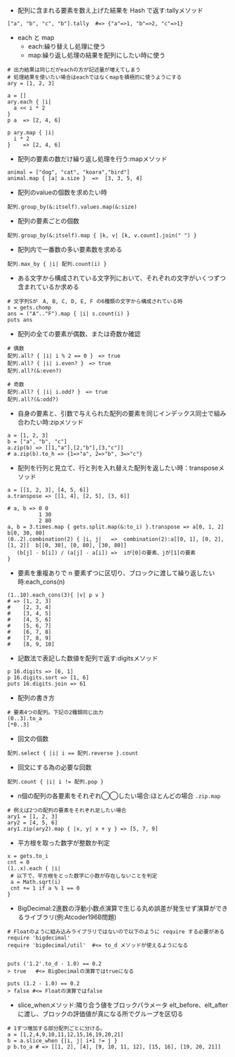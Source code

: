 - 配列に含まれる要素を数え上げた結果を Hash で返す:tallyメソッド
```
["a", "b", "c", "b"].tally  #=> {"a"=>1, "b"=>2, "c"=>1}
```

- each と map
  - each:繰り替えし処理に使う
  - map:繰り返し処理の結果を配列にしたい時に使う
```
# 出力結果は同じだがeachの方が記述量が増えてしまう
# 処理結果を使いたい場合はeachではなくmapを積極的に使うようにする
ary = [1, 2, 3]

a = []
ary.each { |i|
  a << i * 2
}
p a  => [2, 4, 6]

p ary.map { |i|
  i * 2
}    => [2, 4, 6]
```

- 配列の要素の数だけ繰り返し処理を行う:mapメソッド
```
animal = ["dog", "cat", "koara","bird"]
animal.map { |a| a.size }  =>  [3, 3, 5, 4]
```

- 配列のvalueの個数を求めたい時
```
配列.group_by(&:itself).values.map(&:size)
```

- 配列の要素ごとの個数
```
配列.group_by(&:itself).map { |k, v| [k, v.count].join(" ") }
```

- 配列内で一番数の多い要素数を求める
```
配列.max_by { |i| 配列.count(i) }
```

- ある文字から構成されている文字列において、それぞれの文字がいくつずつ含まれているか求める
```
# 文字列Sが　A, B, C, D, E, F の6種類の文字から構成されている時
s = gets.chomp
ans = ("A".."F").map { |i| s.count(i) }
puts ans
```

- 配列の全ての要素が偶数、または奇数か確認
```
# 偶数
配列.all? { |i| i % 2 == 0 }　=> true
配列.all? { |i| i.even? }　=> true
配列.all?(&:even?)

# 奇数
配列.all? { |i| i.odd? }　=> true
配列.all?(&:odd?)
```

- 自身の要素と、引数で与えられた配列の要素を同じインデックス同士で組み合わたい時:zipメソッド
```
a = [1, 2, 3]
b = ["a", "b", "c"]
a.zip(b) => [[1,"a"],[2,"b"],[3,"c"]]
# a.zip(b).to_h => {1=>"a", 2=>"b", 3=>"c"}
```

- 配列を行列と見立て、行と列を入れ替えた配列を返したい時：transposeメソッド
```
a = [[1, 2, 3], [4, 5, 6]]
a.transpose => [[1, 4], [2, 5], [3, 6]]

# a, b => 0 0
          1 30
          2 80
a, b = 3.times.map { gets.split.map(&:to_i) }.transpose => a[0, 1, 2] b[0, 30, 80]
(0..2).combination(2) { |i, j|   =>  combination(2):a[[0, 1], [0, 2], [1, 2]]  b[[0, 30], [0, 80], [30, 80]]
   (b[j] - b[i]) / (a[j] - a[i]) =>  iが[0]の要素、jが[1]の要素
}
```

- 要素を重複ありで n 要素ずつに区切り、ブロックに渡して繰り返したい時:each_cons(n)
```
(1..10).each_cons(3){ |v| p v }
# => [1, 2, 3]
#    [2, 3, 4]
#    [3, 4, 5]
#    [4, 5, 6]
#    [5, 6, 7]
#    [6, 7, 8]
#    [7, 8, 9]
#    [8, 9, 10]
```

- 記数法で表記した数値を配列で返す:digitsメソッド
```
p 16.digits => [6, 1]
p 16.digits.sort => [1, 6]
puts 16.digits.join => 61
```

- 配列の書き方
```
# 要素4つの配列。下記の2種類同じ出力
(0..3).to_a
[*0..3]
```

- 回文の個数
```
配列.select { |i| i == 配列.reverse }.count
```

- 回文にする為の必要な回数
```
配列.count { |i| i != 配列.pop }
```

- n個の配列の各要素をそれぞれ◯◯したい場合:ほとんどの場合 `.zip.map `
```
# 例えば2つの配列の要素をそれぞれ足したい場合
ary1 = [1, 2, 3]
ary2 = [4, 5, 6]
ary1.zip(ary2).map { |x, y| x + y } => [5, 7, 9]
```

- 平方根を取った数字が整数か判定
```
x = gets.to_i
cnt = 0
(1..x).each { |i|
 # 以下で、平方根をとった数字に小数が存在しないことを判定
 a = Math.sqrt(i)
 cnt += 1 if a % 1 == 0
}
```

- BigDecimal:2進数の浮動小数点演算で生じる丸め誤差が発生せず演算ができるライブラリ(例:Atcoder196B問題)
```
# Floatのように組み込みライブラリではないので以下のように require する必要がある
require 'bigdecimal'
require 'bigdecimal/util'  #<= to_d メソッドが使えるようになる


puts ('1.2'.to_d - 1.0) == 0.2
> true   #<= BigDecimalの演算ではtrueになる

puts (1.2 - 1.0) == 0.2
> false #<= Floatの演算ではfalse
```

- slice_whenメソッド:隣り合う値をブロックパラメータ elt_before、elt_after に渡し、ブロックの評価値が真になる所でグループを区切る
```
# 1ずつ増加する部分配列ごとに分ける。
a = [1,2,4,9,10,11,12,15,16,19,20,21]
b = a.slice_when {|i, j| i+1 != j }
p b.to_a # => [[1, 2], [4], [9, 10, 11, 12], [15, 16], [19, 20, 21]]
```
